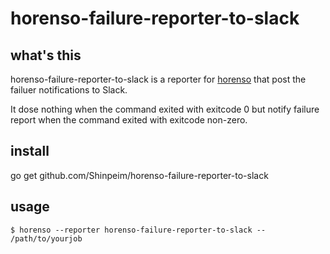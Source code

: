 # horenso-failure-reporter-to-slack

## what's this

horenso-failure-reporter-to-slack is a reporter for [horenso](https://github.com/Songmu/horenso) that post the failuer notifications to Slack.

It dose nothing when the command exited with exitcode 0 but notify failure report when the command exited with exitcode non-zero.

## install

go get github.com/Shinpeim/horenso-failure-reporter-to-slack

## usage

```
$ horenso --reporter horenso-failure-reporter-to-slack -- /path/to/yourjob
```
